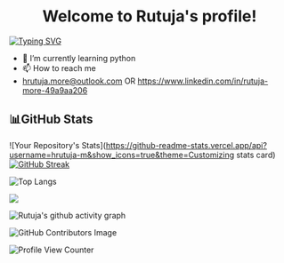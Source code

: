 <h1><center>Welcome to Rutuja's profile!</center></h1> 

[![Typing SVG](https://readme-typing-svg.herokuapp.com?font=Fira+Code&pause=1000&width=435&lines=I%E2%80%99m+interested+in+AI%2FML.;Always+learning!;Cloud+Enthusiast)](https://git.io/typing-svg)


- 🌱 I’m currently learning python 
- 📫 How to reach me
-  hrutuja.more@outlook.com OR
   https://www.linkedin.com/in/rutuja-more-49a9aa206
   
 <h2>📊GitHub Stats</h2>

![Your Repository's Stats](https://github-readme-stats.vercel.app/api?username=hrutuja-m&show_icons=true&theme=Customizing stats card)   [![GitHub Streak](https://github-readme-streak-stats.herokuapp.com?user=hrutuja-m)](https://git.io/streak-stats)

![Top Langs](https://github-readme-stats.vercel.app/api/top-langs/?username=hrutuja-m&layout=compact)

<a href="https://github.com/hrutuja-m/AI-Basketball-Analysis"> <img align="center" src="https://github-readme-stats.vercel.app/api/pin/?username=hrutuja-m&repo=AI-Basketball-Analysis"/>
</a>  

![Rutuja's github activity graph](https://activity-graph.herokuapp.com/graph?username=hrutuja-m&theme=react-dark)

![GitHub Contributors Image](https://contrib.rocks/image?repo=hrutuja-m/Rutuja-More )

![Profile View Counter](https://komarev.com/ghpvc/?username=hrutuja-m)
<!--  <a href="https://github.com/hrutuja-m/SAGE">
  <img align="center" src="https://github-readme-stats.vercel.app/api/pin/?username=hrutuja-m&repo=SAGE" />
</a>  -->

